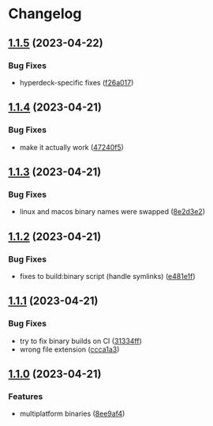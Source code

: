 # Changelog

## [1.1.5](https://github.com/alvancamp/telnet-relay/compare/v1.1.4...v1.1.5) (2023-04-22)


### Bug Fixes

* hyperdeck-specific fixes ([f26a017](https://github.com/alvancamp/telnet-relay/commit/f26a01748abab25b593ca39fffb7d9afa5fe42fc))

## [1.1.4](https://github.com/alvancamp/telnet-relay/compare/v1.1.3...v1.1.4) (2023-04-21)


### Bug Fixes

* make it actually work ([47240f5](https://github.com/alvancamp/telnet-relay/commit/47240f576ef55c3c38d5e3adad96ef0645efc3b8))

## [1.1.3](https://github.com/alvancamp/telnet-relay/compare/v1.1.2...v1.1.3) (2023-04-21)


### Bug Fixes

* linux and macos binary names were swapped ([8e2d3e2](https://github.com/alvancamp/telnet-relay/commit/8e2d3e28bc7392b121f8fffe849d8defa27305ac))

## [1.1.2](https://github.com/alvancamp/telnet-relay/compare/v1.1.1...v1.1.2) (2023-04-21)


### Bug Fixes

* fixes to build:binary script (handle symlinks) ([e481e1f](https://github.com/alvancamp/telnet-relay/commit/e481e1f4bf2c4b2f49924d9d9f8749c067222810))

## [1.1.1](https://github.com/alvancamp/telnet-relay/compare/v1.1.0...v1.1.1) (2023-04-21)


### Bug Fixes

* try to fix binary builds on CI ([31334ff](https://github.com/alvancamp/telnet-relay/commit/31334ffc41027c526d610f338457e0097d549b33))
* wrong file extension ([ccca1a3](https://github.com/alvancamp/telnet-relay/commit/ccca1a31feef344b5a11a0a18f2a0f5e727d67b7))

## [1.1.0](https://github.com/alvancamp/telnet-relay/compare/v1.0.0...v1.1.0) (2023-04-21)


### Features

* multiplatform binaries ([8ee9af4](https://github.com/alvancamp/telnet-relay/commit/8ee9af4fbdd73009d35efab63c2e9727e9d02f72))
